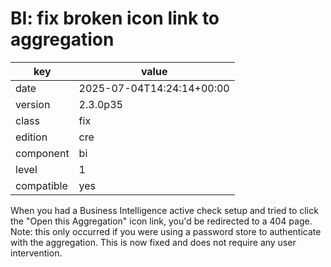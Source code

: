 [//]: # (werk v2)
# BI: fix broken icon link to aggregation

key        | value
---------- | ---
date       | 2025-07-04T14:24:14+00:00
version    | 2.3.0p35
class      | fix
edition    | cre
component  | bi
level      | 1
compatible | yes

When you had a Business Intelligence active check setup and tried to click the
"Open this Aggregation" icon link, you'd be redirected to a 404 page. Note: this
only occurred if you were using a password store to authenticate with the
aggregation. This is now fixed and does not require any user intervention.
